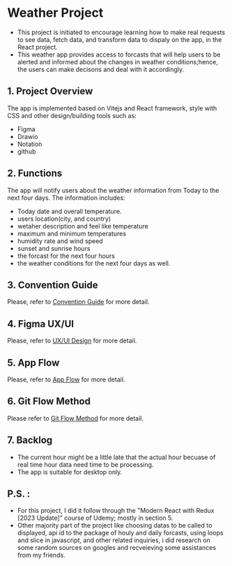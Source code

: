 # Weather Project 
* This project is initiated to encourage learning how to make real requests to see data, fetch data, and transform data to dispaly on the app, in the React project. 
* This weather app provides access to forcasts that will help users to be alerted and informed about the changes in weather conditions;hence, the users can make decisons and deal with it accordingly. 

## 1. Project Overview
The app is implemented based on Vitejs and React framework, style with CSS and other design/building tools such as:
* Figma 
* Drawio
* Notation
* github

## 2. Functions 
 The app will notify users about the weather information from Today to the next four days. The information includes:
- Today date and overall temperature. 
- users location(city, and country)
- wetaher description and feel like temperature 
- maximum and minimum temperatures 
- humidity rate and wind speed 
- sunset and sunrise hours
- the forcast for the next four hours
- the weather conditions for the next four days as well.

## 3. Convention Guide
Please, refer to [Convention Guide](https://www.notion.so/Convention-guide-94349826e0cb428fbe727f7f2945bdd9) for more detail.

## 4. Figma UX/UI 
Please, refer to [UX/UI Design](https://www.figma.com/file/RXA74djqfURdg2kllV8OtN/Untitled?type=design&mode=design&t=JyZVwbzneLrGzZQG-0) for more detail.
## 5. App Flow
Please, refer to [App Flow](https://drive.google.com/file/d/1D1s1T0MiO3oGy50wgerxIshf0Hc50A_c/view?usp=sharing) for more detail.

## 6. Git Flow Method
Please refer to [Git Flow Method](https://www.notion.so/Git-Flow-Method-4555db0de8294536b09411c195f9ee1d?pvs=4) for more detail.



## 7. Backlog
- The current hour might be a little late that the actual hour becuase of real time hour data need time to be processing. 
- The app is suitable for desktop only. 

## P.S. :
- For this project, I did it follow through the "Modern React with Redux [2023 Update]" course of Udemy; mostly in section 5.
- Other majority part of the project like choosing datas to be called to displayed, api id to the package of houly and daily forcasts, using loops and slice in javascript, and other related inquiries, i did research on some random sources on googles and recveieving some assistances from my friends. 
